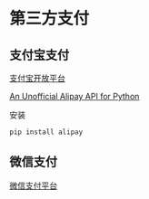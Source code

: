 # 第三方支付

## 支付宝支付

[支付宝开放平台](https://open.alipay.com)

[An Unofficial Alipay API for Python](https://github.com/lxneng/alipay)

安装
```
pip install alipay
```

## 微信支付

[微信支付平台](https://pay.weixin.qq.com)
